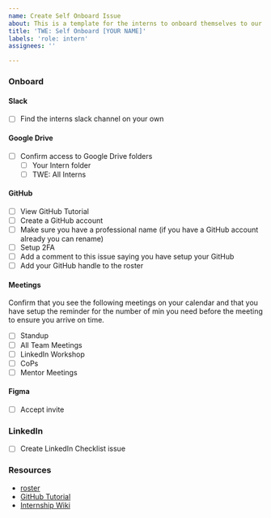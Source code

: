 ```yaml
---
name: Create Self Onboard Issue
about: This is a template for the interns to onboard themselves to our resources
title: 'TWE: Self Onboard [YOUR NAME]'
labels: 'role: intern'
assignees: ''

---
```


### Onboard

#### Slack
- [ ] Find the interns slack channel on your own

#### Google Drive
- [ ] Confirm access to Google Drive folders
  - [ ] Your Intern folder
  - [ ] TWE: All Interns

#### GitHub
- [ ] View GitHub Tutorial
- [ ] Create a GitHub account 
- [ ] Make sure you have a professional name  (if you have a GitHub account already you can rename)
- [ ] Setup 2FA
- [ ] Add a comment to this issue saying you have setup your GitHub
- [ ] Add your GitHub handle to the roster

#### Meetings
Confirm that you see the following meetings on your calendar and that you have setup the reminder for the number of min you need before the meeting to ensure you arrive on time.
- [ ] Standup
- [ ] All Team Meetings
- [ ] LinkedIn Workshop
- [ ] CoPs
- [ ] Mentor Meetings

#### Figma
- [ ] Accept invite

### LinkedIn
- [ ] Create LinkedIn Checklist issue

### Resources
- [roster](https://docs.google.com/spreadsheets/d/1wbYWX5ycNV-imK6e-5qO44sDtGAcsHXmI6Q3ZKtVM6M/edit#gid=0)
- [GitHub Tutorial](https://docs.google.com/presentation/d/1whmhdRGeqrz0FbPl5TsQ59_PiJSNVTKdKhAhYxx-GYQ/edit#slide=id.p)
- [Internship Wiki](https://github.com/hackforla/internship/wiki/Interns-summer-2022)
